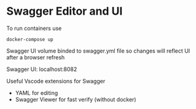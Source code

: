 # Swagger Editor and UI
To run containers use
```
docker-compose up
```

Swagger UI volume binded to swagger.yml file so changes will reflect UI after a browser refresh

Swagger UI: localhost:8082

Useful Vscode extensions for Swagger
- YAML for editing
- Swagger Viewer for fast verify (without docker)